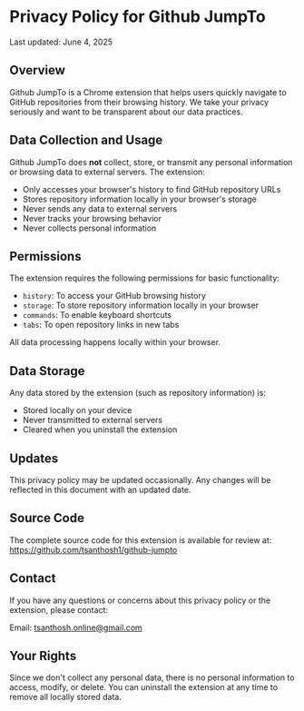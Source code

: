 # Privacy Policy for Github JumpTo

Last updated: June 4, 2025

## Overview

Github JumpTo is a Chrome extension that helps users quickly navigate to GitHub repositories from their browsing history. We take your privacy seriously and want to be transparent about our data practices.

## Data Collection and Usage

Github JumpTo does **not** collect, store, or transmit any personal information or browsing data to external servers. The extension:

- Only accesses your browser's history to find GitHub repository URLs
- Stores repository information locally in your browser's storage
- Never sends any data to external servers
- Never tracks your browsing behavior
- Never collects personal information

## Permissions

The extension requires the following permissions for basic functionality:
- `history`: To access your GitHub browsing history
- `storage`: To store repository information locally in your browser
- `commands`: To enable keyboard shortcuts
- `tabs`: To open repository links in new tabs

All data processing happens locally within your browser.

## Data Storage

Any data stored by the extension (such as repository information) is:
- Stored locally on your device
- Never transmitted to external servers
- Cleared when you uninstall the extension

## Updates

This privacy policy may be updated occasionally. Any changes will be reflected in this document with an updated date.

## Source Code

The complete source code for this extension is available for review at:
https://github.com/tsanthosh1/github-jumpto

## Contact

If you have any questions or concerns about this privacy policy or the extension, please contact:

Email: tsanthosh.online@gmail.com

## Your Rights

Since we don't collect any personal data, there is no personal information to access, modify, or delete. You can uninstall the extension at any time to remove all locally stored data.
